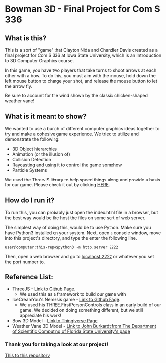 # Bowman 3D - Final Project for Com S 336

## What is this? 

This is a sort of "game" that Clayton Nida and Chandler Davis created as a final project for Com S 336 at Iowa State University, which is an Introduction to 3D Computer Graphics course. 

In this game, you have two players that take turns to shoot arrows at each other with a bow. To do this, you must aim with the mouse, hold down the left mouse button to charge your shot, and release the mouse button to let the arrow fly. 

Be sure to account for the wind shown by the classic chicken-shaped weather vane!

## What is it meant to show?

We wanted to use a bunch of different computer graphics ideas together to try and make a cohesive game experience. We tried to utilize and demonstrate the following:

* 3D Object hierarchies
* Animation (or the illusion of)
* Collision Detection
* Raycasting and using it to control the game somehow
* Particle Systems

We used the ThreeJS library to help speed things along and provide a basis for our game. Please check it out by clicking [HERE](https://github.com/mrdoob/three.js "ThreeJS Github Page").

## How do I run it?
To run this, you can probably just open the index.html file in a browser, but the best way would be the host the files on some sort of web server.

The simplest way of doing this, would be to use Python. Make sure you have Python3 installed on your system. Next, open a console window, move into this project's directory, and type the enter the following line. 

```console
user@computer:this-repo$python3 -m http.server 2222
```

Then, open a web browser and go to [localhost:2222](localhost:2222  "localhost:2222") or whatever you set the port number to.

## Reference List:

* ThreeJS - [Link to Github Page](https://github.com/mrdoob/three.js "ThreeJS Github Page").
    - We used this as a framework to build our game with
* IceCreamYou's Nemesis game - [Link to Github Page](https://github.com/IceCreamYou/Nemesis "Nemesis Github Page").
    - We used his THREE.FirstPersonControls class in an early build of our game. We decided on doing something different, but we still appreciate his work!
* Bow 3D Model - [Link to Thingiverse Page](https://www.thingiverse.com/thing:2383635 "Bow by Giampanos on Thingiverse.com")
* Weather Vane 3D Model - [Link to John Burkardt from The Department of Scientific Computing of Florida State University's page](https://people.sc.fsu.edu/~jburkardt/data/ply/ply.html "John Burkardt's page with PLY files")


### Thank you for taking a look at our project!

[This to this repository](https://github.com/claytonnida/Coms336_Project "Coms336_Project Repository")
